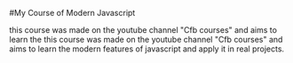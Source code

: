 
#My Course of Modern Javascript

this course was made on the youtube channel "Cfb courses" and aims to learn the
this course was made on the youtube channel "Cfb courses" and aims to learn the modern features of javascript and apply it in real projects.
